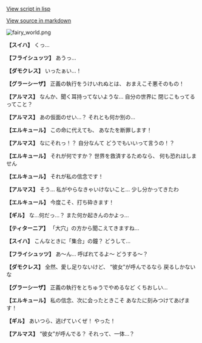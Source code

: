 [View script in lisp](../scripts/110140543.txt)

[View source in markdown](110140543.md)

![fairy_world.png](../images/backgrounds/fairy_world.png)

**【スイハ】**
くっ…

**【フライシュッツ】**
あうっ…

**【ダモクレス】**
いったぁい…！

**【グラーシーザ】**
正義の執行をうけいれぬとは、
おまえこそ悪そのもの！

**【アルマス】**
なんか、聞く耳持ってないような…
自分の世界に
閉じこもってるってこと？

**【アルマス】**
あの仮面のせい…？
それとも何か別の…

**【エルキュール】**
この命に代えても、
あなたを断罪します！

**【アルマス】**
なにそれっ！？
自分なんて
どうでもいいって言うの！？

**【エルキュール】**
それが何ですか？
世界を救済するためなら、
何も恐れはしません

**【エルキュール】**
それが私の信念です！

**【アルマス】**
そう…
私がやらなきゃいけないこと…
少し分かってきたわ

**【エルキュール】**
今度こそ、打ち砕きます！

**【ギル】**
な…何だっ…？
また何か起きんのかよっ…

**【ティターニア】**
「大穴」の方から聞こえてきますね…

**【スイハ】**
こんなときに「集合」の鐘？
どうして…

**【フライシュッツ】**
あ～ん…
呼ばれてるよ～
どうする～？

**【ダモクレス】**
全然、愛し足りないけど、
“彼女”が呼んでるなら
戻るしかないな

**【グラーシーザ】**
正義の執行をとちゅうでやめるなど
くちおしい…

**【エルキュール】**
私の信念、次に会ったときこそ
あなたに刻みつけてあげます！

**【ギル】**
あいつら、逃げていくぜ！
やった！

**【アルマス】**
“彼女”が呼んでる？
それって、一体…？